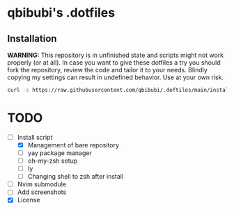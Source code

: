 # qbibubi's .dotfiles

## Installation

**WARNING:** This repository is in unfinished state and scripts might not work properly (or at all). In case you want to give these dotfiles a try you should fork the repository, review the code and tailor it to your needs. Blindly copying my settings can result in undefined behavior. Use at your own risk.

```bash
curl -s https://raw.githubusercontent.com/qbibubi/.doftiles/main/install | /usr/bin/bash
```


# TODO

- [ ] Install script 
    - [x] Management of bare repository
    - [ ] yay package manager
    - [ ] oh-my-zsh setup
    - [ ] ly
    - [ ] Changing shell to zsh after install
- [ ] Nvim submodule
- [ ] Add screenshots
- [x] License
